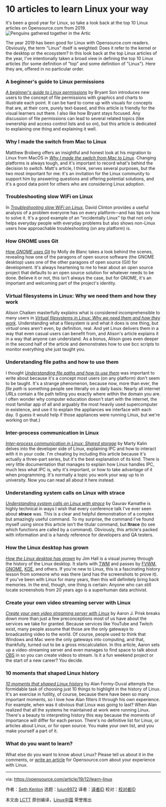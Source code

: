 [#]: collector: (lujun9972)
[#]: translator: (messon007)
[#]: reviewer: ( )
[#]: publisher: ( )
[#]: url: ( )
[#]: subject: (10 articles to learn Linux your way)
[#]: via: (https://opensource.com/article/19/12/learn-linux)
[#]: author: (Seth Kenlon https://opensource.com/users/seth)

10 articles to learn Linux your way
======
It's been a good year for Linux, so take a look back at the top 10 Linux
articles on Opensource.com from 2019.
![Penguins gathered together in the Artic][1]

The year 2019 has been good for Linux with Opensource.com readers. Obviously, the term "Linux" itself is weighted: Does it refer to the kernel or the desktop or the ecosystem? In this look back at the top Linux articles of the year, I've intentionally taken a broad view in defining the top 10 Linux articles (for some definition of "top" and some definition of "Linux"). Here they are, offered in no particular order.

### A beginner's guide to Linux permissions

[_A beginner's guide to Linux permissions_][2] by Bryant Son introduces new users to the concept of file permissions with graphics and charts to illustrate each point. It can be hard to come up with visuals for concepts that are, at their core, purely text-based, and this article is friendly for the visual learners out there. I also like how Bryant stays focused. Any discussion of file permissions can lead to several related topics (like ownership and access control lists and so on), but this article is dedicated to explaining one thing and explaining it well.

### Why I made the switch from Mac to Linux

Matthew Broberg offers an insightful and honest look at his migration to Linux from MacOS in [_Why I made the switch from Mac to Linux_][3]. Changing platforms is always tough, and it's important to record what's behind the decision to switch. Matt's article, I think, serves several purposes, but the two most important for me: it's an invitation for the Linux community to support him by answering questions and offering potential solutions, and it's a good data point for others who are considering Linux adoption.

### Troubleshooting slow WiFi on Linux

In [_Troubleshooting slow WiFi on Linux_][4], David Clinton provides a useful analysis of a problem everyone has on every platform—and has tips on how to solve it. It's a good example of an "incidentally Linux" tip that not only helps everyday people with everyday problems but also shows non-Linux users how approachable troubleshooting (on any platform) is.

### How GNOME uses Git

[_How GNOME uses Git_][5] by Molly de Blanc takes a look behind the scenes, revealing how one of the paragons of open source software (the GNOME desktop) uses one of the other paragons of open source (Git) for development. It's always heartening to me to hear about an open source project that defaults to an open source solution for whatever needs to be done. Believe it or not, this isn't always the case, but for GNOME, it's an important and welcoming part of the project's identity.

### Virtual filesystems in Linux: Why we need them and how they work

Alison Chaiken masterfully explains what is considered incomprehensible to many users in [_Virtual filesystems in Linux: Why we need them and how they work_][6]. Understanding what a filesystem is and what it does is one thing, but _virtual_ ones aren't even, by definition, real. And yet Linux delivers them in a way that even casual users can benefit from, and Alison's article explains it in a way that anyone can understand. As a bonus, Alison goes even deeper in the second half of the article and demonstrates how to use bcc scripts to monitor everything she just taught you.

### Understanding file paths and how to use them

I thought [_Understanding file paths and how to use them_][7] was important to write about because it's a concept most users (on any platform) don't seem to be taught. It's a strange phenomenon, because now, more than ever, the _file path_ is something people see literally on a daily basis: Nearly all internet URLs contain a file path telling you exactly where within the domain you are. I often wonder why computer education doesn't start with the internet, the most familiar app of all and arguably the most heavily used supercomputer in existence, and use it to explain the appliances we interface with each day. (I guess it would help if those appliances were running Linux, but we're working on that.)

### Inter-process communication in Linux

[_Inter-process communication in Linux: Shared storage_][8] by Marty Kalin delves into the developer side of Linux, explaining IPC and how to interact with it in your code. I'm cheating by including this article because it's actually a three-part series, but it's the best explanation of its kind. There is very little documentation that manages to explain how Linux handles IPC, much less what IPC is, why it's important, or how to take advantage of it when programming. It's normally a topic you work your way up to in university. Now you can read all about it here instead.

### Understanding system calls on Linux with strace

[_Understanding system calls on Linux with strace_][9] by Gaurav Kamathe is highly technical in ways I wish that every conference talk I've ever seen about **strace** was. This is a clear and helpful demonstration of a complex but amazingly useful command. To my surprise, the command I've found myself using since this article isn't the titular command, but **ltrace** (to see which functions are called by a command). Obviously, this article's packed with information and is a handy reference for developers and QA testers.

### How the Linux desktop has grown

[_How the Linux desktop has grown_][10] by Jim Hall is a visual journey through the history of the Linux desktop. It starts with [TWM][11] and passes by [FVWM][12], [GNOME][13], [KDE][14], and others. If you're new to Linux, this is a fascinating history lesson from someone who was there (and has the screenshots to prove it). If you've been with Linux for many years, then this will definitely bring back memories. In the end, though, one thing is certain: Anyone who can still locate screenshots from 20 years ago is a superhuman data archivist.

### Create your own video streaming server with Linux

[_Create your own video streaming server with Linux_][15] by Aaron J. Prisk breaks down more than just a few preconceptions most of us have about the services we take for granted. Because services like YouTube and Twitch exist, many people assume that those are the only gateways to broadcasting video to the world. Of course, people used to think that Windows and Mac were the only gateways into computing, and that, thankfully, turned out to be a gross miscalculation. In this article, Aaron sets up a video-streaming server and even manages to find space to talk about [OBS][16] in so you can create videos to stream. Is it a fun weekend project or the start of a new career? You decide.

### 10 moments that shaped Linux history

[_10 moments that shaped Linux history_][17] by Alan Formy-Duval attempts the formidable task of choosing just 10 things to highlight in the history of Linux. It's an exercise in futility, of course, because there have been so many important moments, so I love how Alan filters it through his own experience. For example, when was it obvious that Linux was going to last? When Alan realized that all the systems he maintained at work were running Linux. There's a beauty to interpreting history this way because the moments of importance will differ for each person. There's no definitive list for Linux, or articles about Linux, or for open source. You make your own list, and you make yourself a part of it.

### What do you want to learn?

What else do you want to know about Linux? Please tell us about it in the comments, or [write an article][18] for Opensource.com about your experience with Linux.

--------------------------------------------------------------------------------

via: https://opensource.com/article/19/12/learn-linux

作者：[Seth Kenlon][a]
选题：[lujun9972][b]
译者：[译者ID](https://github.com/译者ID)
校对：[校对者ID](https://github.com/校对者ID)

本文由 [LCTT](https://github.com/LCTT/TranslateProject) 原创编译，[Linux中国](https://linux.cn/) 荣誉推出

[a]: https://opensource.com/users/seth
[b]: https://github.com/lujun9972
[1]: https://opensource.com/sites/default/files/styles/image-full-size/public/lead-images/OSDC_Penguin_Image_520x292_12324207_0714_mm_v1a.png?itok=p7cWyQv9 (Penguins gathered together in the Artic)
[2]: https://opensource.com/article/19/6/understanding-linux-permissions
[3]: https://opensource.com/article/19/10/why-switch-mac-linux
[4]: http://opensource.com/article/19/4/troubleshooting-wifi-linux
[5]: https://opensource.com/article/19/10/how-gnome-uses-git
[6]: https://opensource.com/article/19/3/virtual-filesystems-linux
[7]: https://opensource.com/article/19/8/understanding-file-paths-linux
[8]: https://opensource.com/article/19/4/interprocess-communication-linux-storage
[9]: https://opensource.com/article/19/2/linux-backup-solutions
[10]: https://opensource.com/article/19/8/how-linux-desktop-grown
[11]: https://github.com/freedesktop/twm
[12]: http://www.fvwm.org/
[13]: http://gnome.org
[14]: http://kde.org
[15]: https://opensource.com/article/19/1/basic-live-video-streaming-server
[16]: https://opensource.com/life/15/12/real-time-linux-video-editing-with-obs-studio
[17]: https://opensource.com/article/19/4/top-moments-linux-history
[18]: https://opensource.com/how-submit-article
